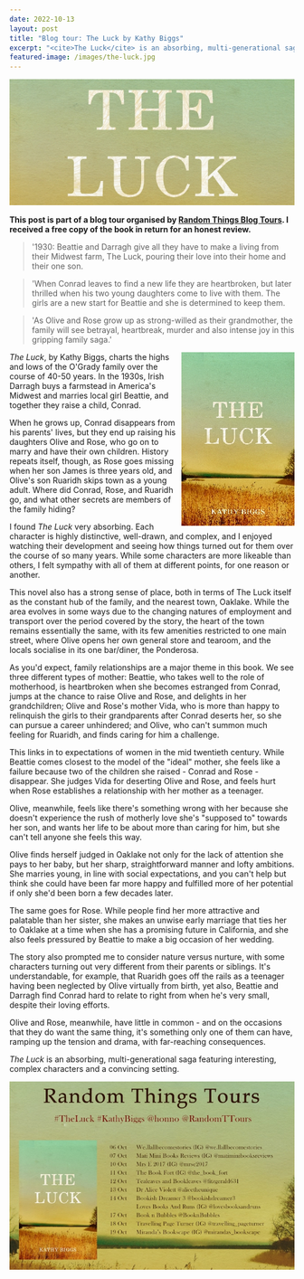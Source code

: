 ```yaml
---
date: 2022-10-13
layout: post
title: "Blog tour: The Luck by Kathy Biggs"
excerpt: "<cite>The Luck</cite> is an absorbing, multi-generational saga featuring interesting, complex characters and a convincing setting."
featured-image: /images/the-luck.jpg
---
```


![The Luck](/images/the-luck.jpg)

**This post is part of a blog tour organised by [Random Things Blog Tours](http://randomthingsthroughmyletterbox.blogspot.com/p/services-to-publishers-authors-blog.html). I received a free copy of the book in return for an honest review.**

> '1930: Beattie and Darragh give all they have to make a living from their Midwest farm, The Luck, pouring their love
into their home and their one son.

> 'When Conrad leaves to find a new life they are heartbroken, but later thrilled when his two young daughters come to live with them. The girls are a new start for Beattie and she is determined to keep them.

> 'As Olive and Rose grow up as strong-willed as their grandmother, the family will see betrayal, heartbreak, murder and also intense joy in this gripping family saga.'

<img src="/images/the-luck-200.jpg" alt="The Luck" style="float: right; margin-bottom: 10px; margin-left: 10px;">

<cite>The Luck</cite>, by Kathy Biggs, charts the highs and lows of the O'Grady family over the course of 40-50 years. In the 1930s, Irish Darragh buys a farmstead in America's Midwest and marries local girl Beattie, and together they raise a child, Conrad.

When he grows up, Conrad disappears from his parents' lives, but they end up raising his daughters Olive and Rose, who go on to marry and have their own children. History repeats itself, though, as Rose goes missing when her son James is three years old, and Olive's son Ruaridh skips town as a young adult. Where did Conrad, Rose, and Ruaridh go, and what other secrets are members of the family hiding?

I found <cite>The Luck</cite> very absorbing. Each character is highly distinctive, well-drawn, and complex, and I enjoyed watching their development and seeing how things turned out for them over the course of so many years. While some characters are more likeable than others, I felt sympathy with all of them at different points, for one reason or another.

This novel also has a strong sense of place, both in terms of The Luck itself as the constant hub of the family, and the nearest town, Oaklake. While the area evolves in some ways due to the changing natures of employment and transport over the period covered by the story, the heart of the town remains essentially the same, with its few amenities restricted to one main street, where Olive opens her own general store and tearoom, and the locals socialise in its one bar/diner, the Ponderosa.

As you'd expect, family relationships are a major theme in this book. We see three different types of mother: Beattie, who takes well to the role of motherhood, is heartbroken when she becomes estranged from Conrad, jumps at the chance to raise Olive and Rose, and delights in her grandchildren; Olive and Rose's mother Vida, who is more than happy to relinquish the girls to their grandparents after Conrad deserts her, so she can pursue a career unhindered; and Olive, who can't summon much feeling for Ruaridh, and finds caring for him a challenge.

This links in to expectations of women in the mid twentieth century. While Beattie comes closest to the model of the "ideal" mother, she feels like a failure because two of the children she raised - Conrad and Rose - disappear. She judges Vida for deserting Olive and Rose, and feels hurt when Rose establishes a relationship with her mother as a teenager.

Olive, meanwhile, feels like there's something wrong with her because she doesn't experience the rush of motherly love she's "supposed to" towards her son, and wants her life to be about more than caring for him, but she can't tell anyone she feels this way.

Olive finds herself judged in Oaklake not only for the lack of attention she pays to her baby, but her sharp, straightforward manner and lofty ambitions. She marries young, in line with social expectations, and you can't help but think she could have been far more happy and fulfilled more of her potential if only she'd been born a few decades later.

The same goes for Rose. While people find her more attractive and palatable than her sister, she makes an unwise early marriage that ties her to Oaklake at a time when she has a promising future in California, and she also feels pressured by Beattie to make a big occasion of her wedding.

The story also prompted me to consider nature versus nurture, with some characters turning out very different from their parents or siblings. It's understandable, for example, that Ruaridh goes off the rails as a teenager having been neglected by Olive virtually from birth, yet also, Beattie and Darragh find Conrad hard to relate to right from when he's very small, despite their loving efforts.

Olive and Rose, meanwhile, have little in common - and on the occasions that they do want the same thing, it's something only one of them can have, ramping up the tension and drama, with far-reaching consequences.

<cite>The Luck</cite> is an absorbing, multi-generational saga featuring interesting, complex characters and a convincing setting.

![The Luck blog tour banner](/images/the-luck-banner.jpg)

